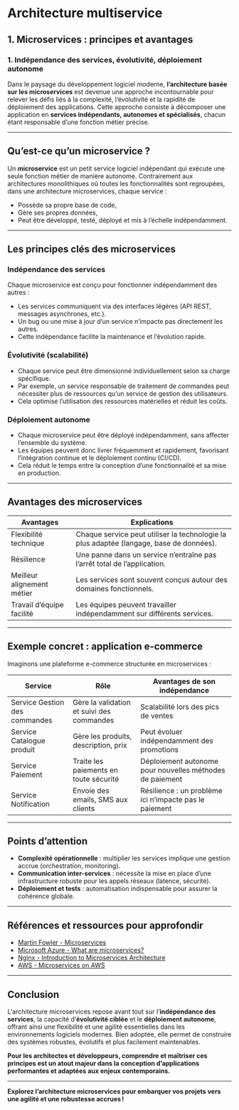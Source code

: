# Architecture multiservice

## 1. Microservices : principes et avantages

### 1. Indépendance des services, évolutivité, déploiement autonome

Dans le paysage du développement logiciel moderne, **l’architecture basée sur les microservices** est devenue une approche incontournable pour relever les défis liés à la complexité, l’évolutivité et la rapidité de déploiement des applications. Cette approche consiste à décomposer une application en **services indépendants, autonomes et spécialisés**, chacun étant responsable d’une fonction métier précise.

---

## Qu’est-ce qu’un microservice ?

Un **microservice** est un petit service logiciel indépendant qui exécute une seule fonction métier de manière autonome. Contrairement aux architectures monolithiques où toutes les fonctionnalités sont regroupées, dans une architecture microservices, chaque service :

- Possède sa propre base de code,
- Gère ses propres données,
- Peut être développé, testé, déployé et mis à l’échelle indépendamment.

---

## Les principes clés des microservices

### Indépendance des services

Chaque microservice est conçu pour fonctionner indépendamment des autres :

- Les services communiquent via des interfaces légères (API REST, messages asynchrones, etc.).
- Un bug ou une mise à jour d’un service n’impacte pas directement les autres.
- Cette indépendance facilite la maintenance et l’évolution rapide.

### Évolutivité (scalabilité)

- Chaque service peut être dimensionné individuellement selon sa charge spécifique.
- Par exemple, un service responsable de traitement de commandes peut nécessiter plus de ressources qu’un service de gestion des utilisateurs.
- Cela optimise l’utilisation des ressources matérielles et réduit les coûts.

### Déploiement autonome

- Chaque microservice peut être déployé indépendamment, sans affecter l’ensemble du système.
- Les équipes peuvent donc livrer fréquemment et rapidement, favorisant l’intégration continue et le déploiement continu (CI/CD).
- Cela réduit le temps entre la conception d’une fonctionnalité et sa mise en production.

---

## Avantages des microservices

| Avantages                   | Explications                                      |
|----------------------------|--------------------------------------------------|
| Flexibilité technique      | Chaque service peut utiliser la technologie la plus adaptée (langage, base de données). |
| Résilience                | Une panne dans un service n’entraîne pas l’arrêt total de l’application.   |
| Meilleur alignement métier | Les services sont souvent conçus autour des domaines fonctionnels.        |
| Travail d’équipe facilité | Les équipes peuvent travailler indépendamment sur différents services.     |

---

## Exemple concret : application e-commerce

Imaginons une plateforme e-commerce structurée en microservices :

| Service                     | Rôle                                                         | Avantages de son indépendance           |
|-----------------------------|--------------------------------------------------------------|-----------------------------------------|
| Service Gestion des commandes | Gère la validation et suivi des commandes                    | Scalabilité lors des pics de ventes     |
| Service Catalogue produit     | Gère les produits, description, prix                         | Peut évoluer indépendamment des promotions |
| Service Paiement              | Traite les paiements en toute sécurité                       | Déploiement autonome pour nouvelles méthodes de paiement |
| Service Notification          | Envoie des emails, SMS aux clients                           | Résilience : un problème ici n’impacte pas le paiement |

---

## Points d’attention

- **Complexité opérationnelle** : multiplier les services implique une gestion accrue (orchestration, monitoring).
- **Communication inter-services** : nécessite la mise en place d’une infrastructure robuste pour les appels réseaux (latence, sécurité).
- **Déploiement et tests** : automatisation indispensable pour assurer la cohérence globale.

---

## Références et ressources pour approfondir

- [Martin Fowler - Microservices](https://martinfowler.com/articles/microservices.html)  
- [Microsoft Azure - What are microservices?](https://learn.microsoft.com/en-us/azure/architecture/guide/architecture-styles/microservices)  
- [Nginx - Introduction to Microservices Architecture](https://www.nginx.com/learn/microservices/)  
- [AWS - Microservices on AWS](https://aws.amazon.com/microservices/)  

---

## Conclusion

L'architecture microservices repose avant tout sur l’**indépendance des services**, la capacité d’**évolutivité ciblée** et le **déploiement autonome**, offrant ainsi une flexibilité et une agilité essentielles dans les environnements logiciels modernes. Bien adoptée, elle permet de construire des systèmes robustes, évolutifs et plus facilement maintenables.

**Pour les architectes et développeurs, comprendre et maîtriser ces principes est un atout majeur dans la conception d’applications performantes et adaptées aux enjeux contemporains.**

---

**Explorez l’architecture microservices pour embarquer vos projets vers une agilité et une robustesse accrues !**
